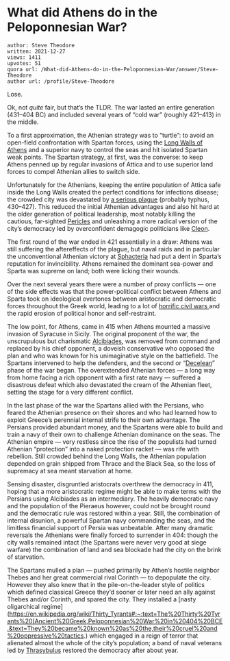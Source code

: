 # What did Athens do in the Peloponnesian War?

	author: Steve Theodore
	written: 2021-12-27
	views: 1411
	upvotes: 51
	quora url: /What-did-Athens-do-in-the-Peloponnesian-War/answer/Steve-Theodore
	author url: /profile/Steve-Theodore


Lose.

Ok, not _quite_  fair, but that’s the TLDR. The war lasted an entire generation (431–404 BC) and included several years of “cold war” (roughly 421–413) in the middle.

To a first approximation, the Athenian strategy was to “turtle”: to avoid an open-field confrontation with Spartan forces, using the [Long Walls of Athens](https://en.wikipedia.org/wiki/Long_Walls) and a superior navy to control the seas and hit isolated Spartan weak points. The Spartan strategy, at first, was the converse: to keep Athens penned up by regular invasions of Attica and to use superior land forces to compel Athenian allies to switch side.

Unfortunately for the Athenians, keeping the entire population of Attica safe inside the Long Walls created the perfect conditions for infections disease; the crowded city was devastated by [a serious plague](https://en.wikipedia.org/wiki/Plague_of_Athens) (probably typhus, 430–427). This reduced the initial Athenian advantages and also hit hard at the older generation of political leadership, most notably killing the cautious, far-sighted [Pericles](https://en.wikipedia.org/wiki/Pericles) and unleashing a more radical version of the city’s democracy led by overconfident demagogic politicians like [Cleon](https://en.wikipedia.org/wiki/Cleon).

The first round of the war ended in 421 essentially in a draw: Athens was still suffering the aftereffects of the plague, but naval raids and in particular the unconventional Athenian victory at [Sphacteria](https://en.wikipedia.org/wiki/Battle_of_Sphacteria) had put a dent in Sparta’s reputation for invincibility. Athens remained the dominant sea-power and Sparta was supreme on land; both were licking their wounds.

Over the next several years there were a number of proxy conflicts — one of the side effects was that the power-political conflict between Athens and Sparta took on ideological overtones between aristocratic and democratic forces throughout the Greek world, leading to a lot of [horrific civil wars ](https://www.uvm.edu/~bsaylor/classics/corcyra.html)and the rapid erosion of political honor and self-restraint.

The low point, for Athens, came in 415 when Athens mounted a massive invasion of Syracuse in Sicily. The original proponent of the war, the unscrupulous but charismatic [Alcibiades](https://en.wikipedia.org/wiki/Alcibiades), was removed from command and replaced by his chief opponent, a doveish conservative who opposed the plan and who was known for his unimaginative style on the battlefield. The Spartans intervened to help the defenders, and the second or “[Decelean](https://www.livius.org/articles/concept/peloponnesian-war/decelean-war/)” phase of the war began. The overextended Athenian forces — a long way from home facing a rich opponent with a first rate navy — suffered a disastrous defeat which also devastated the cream of the Athenian fleet, setting the stage for a very different conflict.

In the last phase of the war the Spartans allied with the Persians, who feared the Athenian presence on their shores and who had learned how to exploit Greece’s perennial internal strife to their own advantage. The Persians provided abundant money, and the Spartans were able to build and train a navy of their own to challenge Athenian dominance on the seas. The Athenian empire — very restless since the rise of the populists had turned Athenian “protection” into a naked protection racket — was rife with rebellion. Still crowded behind the Long Walls, the Athenian population depended on grain shipped from Thrace and the Black Sea, so the loss of supremacy at sea meant starvation at home.

Sensing disaster, disgruntled aristocrats overthrew the democracy in 411, hoping that a more aristocratic regime might be able to make terms with the Persians using Alcibiades as an intermediary. The heavily democratic navy and the population of the Pieraeus however, could not be brought round and the democratic rule was restored within a year. Still, the combination of internal disunion, a powerful Spartan navy commanding the seas, and the limitless financial support of Persia was unbeatable. After many dramatic reversals the Athenians were finally forced to surrender in 404: though the city walls remained intact (the Spartans were never very good at siege warfare) the combination of land and sea blockade had the city on the brink of starvation.

The Spartans mulled a plan — pushed primarily by Athen’s hostile neighbor Thebes and her great commercial rival Corinth — to depopulate the city. However they also knew that in the pile-on-the-leader style of politics which defined classical Greece they’d sooner or later need an ally against Thebes and/or Corinth, and spared the city. They installed a [nasty oligarchical regime](https://en.wikipedia.org/wiki/Thirty_Tyrants#:~:text=The%20Thirty%20Tyrants%20(Ancient%20Greek,Peloponnesian%20War%20in%20404%20BCE.&text=They%20became%20known%20as%20the,their%20cruel%20and%20oppressive%20tactics.) which engaged in a reign of terror that alienated almost the whole of the city’s population; a band of naval veterans led by [Thrasybulus](https://en.wikipedia.org/wiki/Thrasybulus) restored the democracy after about year.

